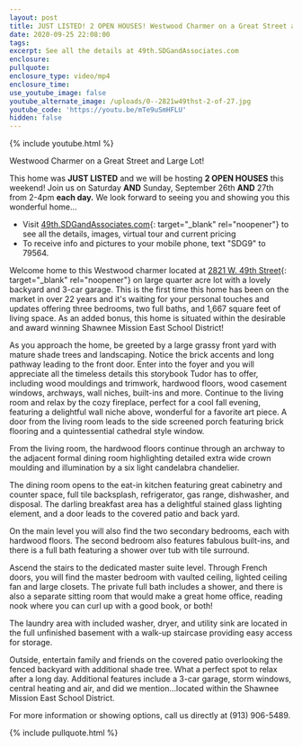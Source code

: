 ```yaml
---
layout: post
title: JUST LISTED! 2 OPEN HOUSES! Westwood Charmer on a Great Street and Large Lot!
date: 2020-09-25 22:08:00
tags:
excerpt: See all the details at 49th.SDGandAssociates.com
enclosure:
pullquote:
enclosure_type: video/mp4
enclosure_time:
use_youtube_image: false
youtube_alternate_image: /uploads/0--2821w49thst-2-of-27.jpg
youtube_code: 'https://youtu.be/mTe9uSmHFLU'
hidden: false
---
```


{% include youtube.html %}

Westwood Charmer on a Great Street and Large Lot\!

This home was **JUST LISTED** and we will be hosting **2 OPEN HOUSES** this weekend\! Join us on Saturday **AND**&nbsp;Sunday, September 26th **AND**&nbsp;27th from 2-4pm **each day.** We look forward to seeing you and showing you this wonderful home…

* Visit [49th.SDGandAssociates.com](http://49th.ihousenet.com/){: target="_blank" rel="noopener"} to see all the details, images, virtual tour and current pricing
* To receive info and pictures to your mobile phone, text "SDG9" to 79564.

Welcome home to this Westwood charmer located at [2821 W. 49th Street](http://49th.ihousenet.com/){: target="_blank" rel="noopener"} on large quarter acre lot with a lovely backyard and 3-car garage. This is the first time this home has been on the market in over 22 years and it's waiting for your personal touches and updates offering three bedrooms, two full baths, and 1,667 square feet of living space. As an added bonus, this home is situated within the desirable and award winning Shawnee Mission East School District\!

As you approach the home, be greeted by a large grassy front yard with mature shade trees and landscaping. Notice the brick accents and long pathway leading to the front door. Enter into the foyer and you will appreciate all the timeless details this storybook Tudor has to offer, including wood mouldings and trimwork, hardwood floors, wood casement windows, archways, wall niches, built-ins and more. Continue to the living room and relax by the cozy fireplace, perfect for a cool fall evening, featuring a delightful wall niche above, wonderful for a favorite art piece. A door from the living room leads to the side screened porch featuring brick flooring and a quintessential cathedral style window.

From the living room, the hardwood floors continue through an archway to the adjacent formal dining room highlighting detailed extra wide crown moulding and illumination by a six light candelabra chandelier.

The dining room opens to the eat-in kitchen featuring great cabinetry and counter space, full tile backsplash, refrigerator, gas range, dishwasher, and disposal. The darling breakfast area has a delightful stained glass lighting element, and a door leads to the covered patio and back yard.

On the main level you will also find the two secondary bedrooms, each with hardwood floors. The second bedroom also features fabulous built-ins, and there is a full bath featuring a shower over tub with tile surround.

Ascend the stairs to the dedicated master suite level. Through French doors, you will find the master bedroom with vaulted ceiling, lighted ceiling fan and large closets. The private full bath includes a shower, and there is also a separate sitting room that would make a great home office, reading nook where you can curl up with a good book, or both\!

The laundry area with included washer, dryer, and utility sink are located in the full unfinished basement with a walk-up staircase providing easy access for storage.

Outside, entertain family and friends on the covered patio overlooking the fenced backyard with additional shade tree. What a perfect spot to relax after a long day. Additional features include a 3-car garage, storm windows, central heating and air, and did we mention…located within the Shawnee Mission East School District.

For more information or showing options, call us directly at (913) 906-5489.

{% include pullquote.html %}